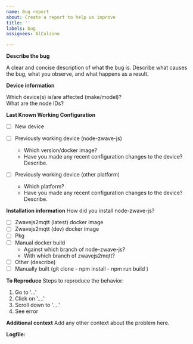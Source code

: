 ```yaml
---
name: Bug report
about: Create a report to help us improve
title: ''
labels: bug
assignees: AlCalzone

---
```


<!--
  🚨🚨🚨 STOP! STOP! STOP! 🚨🚨🚨

  Before opening an issue, please read the troubleshooting section if your problem is described there:
  https://zwave-js.github.io/node-zwave-js/#/development/troubleshooting

  Also make sure to provide the necessary information, as described here:
  https://zwave-js.github.io/node-zwave-js/#/development/troubleshooting?id=providing-the-necessary-information-for-an-issue

  If you are using zwavejs2mqtt, this is how you create the logfiles:
  * Go to Settings, Zwave section
  * select log level (preferably DEBUG or VERBOSE if the files are getting too large)
  * enable "log to file"
-->


**Describe the bug**

A clear and concise description of what the bug is. Describe what causes the bug, what you observe, and what happens as a result.

**Device information**

Which device(s) is/are affected (make/model)?  
What are the node IDs?

**Last Known Working Configuration**
- [ ] New device
- [ ] Previously working device (node-zwave-js)
    - Which version/docker image?
    - Have you made any recent configuration changes to the device? Describe.

- [ ] Previously working device (other platform)
    - Which platform?
    - Have you made any recent configuration changes to the device? Describe.
    
**Installation information**
How did you install node-zwave-js?
- [ ] Zwavejs2mqtt (latest) docker image
- [ ] Zwavejs2mqtt (dev) docker image
- [ ] Pkg
- [ ] Manual docker build
    - Against which branch of node-zwave-js?
    - With which branch of zwavejs2mqtt?
- [ ] Other (describe)
- [ ] Manually built (git clone - npm install - npm run build ) 

**To Reproduce**
Steps to reproduce the behavior:
1. Go to '...'
2. Click on '....'
3. Scroll down to '....'
4. See error

**Additional context**
Add any other context about the problem here.

**Logfile:** <!-- attach `zwave-js` logfile with DEBUG or VERBOSE loglevel here -->
